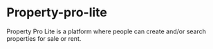 # Property-pro-lite
Property Pro Lite is a platform where people can create and/or search properties for sale or rent.
